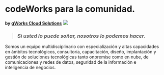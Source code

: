 # codeWorks para la comunidad.
**by [gWorks Cloud Solutions](https://www.gworks-ec.com)**
![](https://www.gworks-ec.com/nia/uploads/2024/06/gWorks-EC_Logo_blue_socialNetworks.png)
> ### _Si usted lo puede soñar, nosotros lo podemos hacer._
Somos un equipo multidisciplinario con especialización y altas capacidades en ámbitos tecnológicos, consultoría, capacitación, diseño, implantación y gestión de soluciones tecnológicas tanto onpremise como en nube, de comunicaciones y redes de datos, seguridad de la información e inteligencia de negocios.
